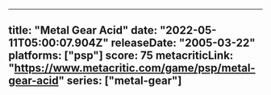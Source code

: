 
---
title: "Metal Gear Acid"
date: "2022-05-11T05:00:07.904Z"
releaseDate: "2005-03-22"
platforms: ["psp"]
score: 75
metacriticLink: "https://www.metacritic.com/game/psp/metal-gear-acid"
series: ["metal-gear"]
---
